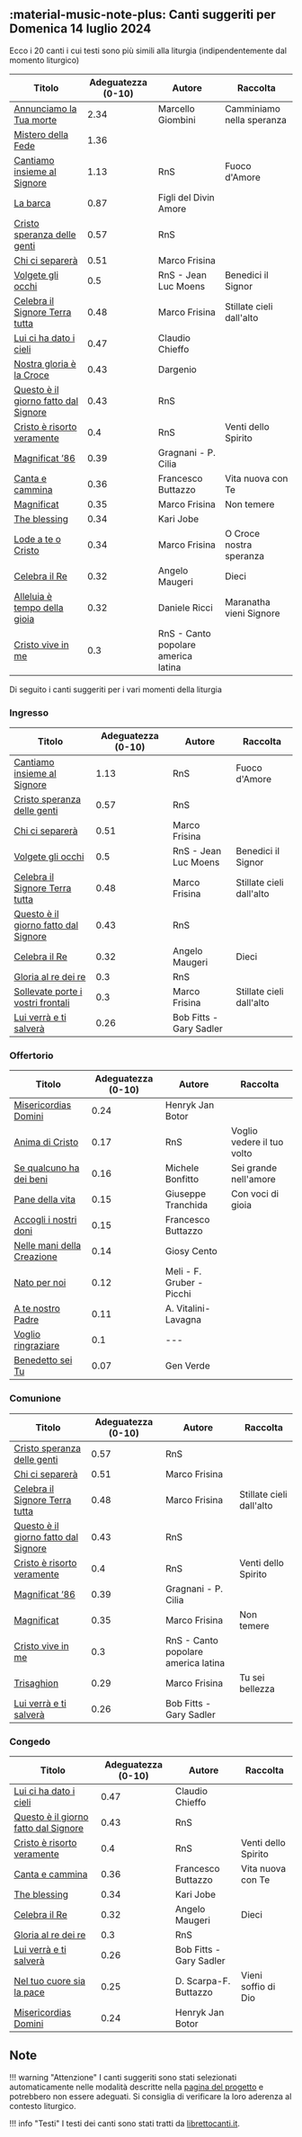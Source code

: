 ## :material-music-note-plus: Canti suggeriti per Domenica 14 luglio 2024

Ecco i 20 canti i cui testi sono più simili alla liturgia (indipendentemente dal momento liturgico)

| Titolo | Adeguatezza (0-10) | Autore | Raccolta |
| --- | --- | --- | --- |
| [Annunciamo la Tua morte](https://www.librettocanti.it/mod_canti_gestione#!canto/vedi/2657) | 2.34 | Marcello Giombini | Camminiamo nella speranza |
| [Mistero della Fede](https://www.librettocanti.it/mod_canti_gestione#!canto/vedi/2010) | 1.36 |  |  |
| [Cantiamo insieme al Signore](https://www.librettocanti.it/mod_canti_gestione#!canto/vedi/2137) | 1.13 | RnS | Fuoco d'Amore |
| [La barca](https://www.librettocanti.it/mod_canti_gestione#!canto/vedi/2046) | 0.87 | Figli del Divin Amore |  |
| [Cristo speranza delle genti](https://www.librettocanti.it/mod_canti_gestione#!canto/vedi/1986) | 0.57 | RnS |  |
| [Chi ci separerà](https://www.librettocanti.it/mod_canti_gestione#!canto/vedi/126) | 0.51 | Marco Frisina |  |
| [Volgete gli occhi ](https://www.librettocanti.it/mod_canti_gestione#!canto/vedi/2642) | 0.5 | RnS - Jean Luc Moens | Benedici il Signor |
| [Celebra il Signore Terra tutta](https://www.librettocanti.it/mod_canti_gestione#!canto/vedi/1998) | 0.48 | Marco Frisina | Stillate cieli dall'alto |
| [Lui ci ha dato i cieli](https://www.librettocanti.it/mod_canti_gestione#!canto/vedi/2544) | 0.47 | Claudio Chieffo |  |
| [Nostra gloria è la Croce](https://www.librettocanti.it/mod_canti_gestione#!canto/vedi/2798) | 0.43 | Dargenio |  |
| [Questo è il giorno fatto dal Signore ](https://www.librettocanti.it/mod_canti_gestione#!canto/vedi/1895) | 0.43 | RnS |  |
| [Cristo è risorto veramente](https://www.librettocanti.it/mod_canti_gestione#!canto/vedi/145) | 0.4 | RnS | Venti dello Spirito |
| [Magnificat ’86](https://www.librettocanti.it/mod_canti_gestione#!canto/vedi/297) | 0.39 | Gragnani - P. Cilia |  |
| [Canta e cammina](https://www.librettocanti.it/mod_canti_gestione#!canto/vedi/2500) | 0.36 | Francesco Buttazzo | Vita nuova con Te |
| [Magnificat](https://www.librettocanti.it/mod_canti_gestione#!canto/vedi/2320) | 0.35 | Marco Frisina | Non temere |
| [The blessing](https://www.librettocanti.it/mod_canti_gestione#!canto/vedi/2797) | 0.34 | Kari Jobe |  |
| [Lode a te o Cristo](https://www.librettocanti.it/mod_canti_gestione#!canto/vedi/2255) | 0.34 | Marco Frisina | O Croce nostra speranza |
| [Celebra il Re](https://www.librettocanti.it/mod_canti_gestione#!canto/vedi/2655) | 0.32 | Angelo Maugeri | Dieci |
| [Alleluia è tempo della gioia](https://www.librettocanti.it/mod_canti_gestione#!canto/vedi/2158) | 0.32 | Daniele Ricci | Maranatha vieni Signore |
| [Cristo vive in me](https://www.librettocanti.it/mod_canti_gestione#!canto/vedi/2621) | 0.3 | RnS - Canto popolare america latina |  |

Di seguito i canti suggeriti per i vari momenti della liturgia

### Ingresso

| Titolo | Adeguatezza (0-10) | Autore | Raccolta |
| --- | --- | --- | --- |
| [Cantiamo insieme al Signore](https://www.librettocanti.it/mod_canti_gestione#!canto/vedi/2137) | 1.13 | RnS | Fuoco d'Amore |
| [Cristo speranza delle genti](https://www.librettocanti.it/mod_canti_gestione#!canto/vedi/1986) | 0.57 | RnS |  |
| [Chi ci separerà](https://www.librettocanti.it/mod_canti_gestione#!canto/vedi/126) | 0.51 | Marco Frisina |  |
| [Volgete gli occhi ](https://www.librettocanti.it/mod_canti_gestione#!canto/vedi/2642) | 0.5 | RnS - Jean Luc Moens | Benedici il Signor |
| [Celebra il Signore Terra tutta](https://www.librettocanti.it/mod_canti_gestione#!canto/vedi/1998) | 0.48 | Marco Frisina | Stillate cieli dall'alto |
| [Questo è il giorno fatto dal Signore ](https://www.librettocanti.it/mod_canti_gestione#!canto/vedi/1895) | 0.43 | RnS |  |
| [Celebra il Re](https://www.librettocanti.it/mod_canti_gestione#!canto/vedi/2655) | 0.32 | Angelo Maugeri | Dieci |
| [Gloria al re dei re](https://www.librettocanti.it/mod_canti_gestione#!canto/vedi/1690) | 0.3 | RnS |  |
| [Sollevate porte i vostri frontali](https://www.librettocanti.it/mod_canti_gestione#!canto/vedi/2204) | 0.3 | Marco Frisina | Stillate cieli dall'alto |
| [Lui verrà e ti salverà](https://www.librettocanti.it/mod_canti_gestione#!canto/vedi/293) | 0.26 | Bob Fitts - Gary Sadler |  |

### Offertorio

| Titolo | Adeguatezza (0-10) | Autore | Raccolta |
| --- | --- | --- | --- |
| [Misericordias Domini](https://www.librettocanti.it/mod_canti_gestione#!canto/vedi/1829) | 0.24 | Henryk Jan Botor |  |
| [Anima di Cristo](https://www.librettocanti.it/mod_canti_gestione#!canto/vedi/1890) | 0.17 | RnS | Voglio vedere il tuo volto |
| [Se qualcuno ha dei beni](https://www.librettocanti.it/mod_canti_gestione#!canto/vedi/415) | 0.16 | Michele Bonfitto | Sei grande nell'amore |
| [Pane della vita](https://www.librettocanti.it/mod_canti_gestione#!canto/vedi/2455) | 0.15 | Giuseppe Tranchida | Con voci di gioia |
| [Accogli i nostri doni](https://www.librettocanti.it/mod_canti_gestione#!canto/vedi/5) | 0.15 | Francesco Buttazzo |  |
| [Nelle mani della Creazione](https://www.librettocanti.it/mod_canti_gestione#!canto/vedi/319) | 0.14 | Giosy Cento |  |
| [Nato per noi](https://www.librettocanti.it/mod_canti_gestione#!canto/vedi/1543) | 0.12 | Meli - F. Gruber - Picchi |  |
| [A te nostro Padre](https://www.librettocanti.it/mod_canti_gestione#!canto/vedi/2417) | 0.11 | A. Vitalini-Lavagna |  |
| [Voglio ringraziare](https://www.librettocanti.it/mod_canti_gestione#!canto/vedi/496) | 0.1 | --- |  |
| [Benedetto sei Tu](https://www.librettocanti.it/mod_canti_gestione#!canto/vedi/1682) | 0.07 | Gen Verde |  |

### Comunione

| Titolo | Adeguatezza (0-10) | Autore | Raccolta |
| --- | --- | --- | --- |
| [Cristo speranza delle genti](https://www.librettocanti.it/mod_canti_gestione#!canto/vedi/1986) | 0.57 | RnS |  |
| [Chi ci separerà](https://www.librettocanti.it/mod_canti_gestione#!canto/vedi/126) | 0.51 | Marco Frisina |  |
| [Celebra il Signore Terra tutta](https://www.librettocanti.it/mod_canti_gestione#!canto/vedi/1998) | 0.48 | Marco Frisina | Stillate cieli dall'alto |
| [Questo è il giorno fatto dal Signore ](https://www.librettocanti.it/mod_canti_gestione#!canto/vedi/1895) | 0.43 | RnS |  |
| [Cristo è risorto veramente](https://www.librettocanti.it/mod_canti_gestione#!canto/vedi/145) | 0.4 | RnS | Venti dello Spirito |
| [Magnificat ’86](https://www.librettocanti.it/mod_canti_gestione#!canto/vedi/297) | 0.39 | Gragnani - P. Cilia |  |
| [Magnificat](https://www.librettocanti.it/mod_canti_gestione#!canto/vedi/2320) | 0.35 | Marco Frisina | Non temere |
| [Cristo vive in me](https://www.librettocanti.it/mod_canti_gestione#!canto/vedi/2621) | 0.3 | RnS - Canto popolare america latina |  |
| [Trisaghion](https://www.librettocanti.it/mod_canti_gestione#!canto/vedi/2344) | 0.29 | Marco Frisina | Tu sei bellezza |
| [Lui verrà e ti salverà](https://www.librettocanti.it/mod_canti_gestione#!canto/vedi/293) | 0.26 | Bob Fitts - Gary Sadler |  |

### Congedo

| Titolo | Adeguatezza (0-10) | Autore | Raccolta |
| --- | --- | --- | --- |
| [Lui ci ha dato i cieli](https://www.librettocanti.it/mod_canti_gestione#!canto/vedi/2544) | 0.47 | Claudio Chieffo |  |
| [Questo è il giorno fatto dal Signore ](https://www.librettocanti.it/mod_canti_gestione#!canto/vedi/1895) | 0.43 | RnS |  |
| [Cristo è risorto veramente](https://www.librettocanti.it/mod_canti_gestione#!canto/vedi/145) | 0.4 | RnS | Venti dello Spirito |
| [Canta e cammina](https://www.librettocanti.it/mod_canti_gestione#!canto/vedi/2500) | 0.36 | Francesco Buttazzo | Vita nuova con Te |
| [The blessing](https://www.librettocanti.it/mod_canti_gestione#!canto/vedi/2797) | 0.34 | Kari Jobe |  |
| [Celebra il Re](https://www.librettocanti.it/mod_canti_gestione#!canto/vedi/2655) | 0.32 | Angelo Maugeri | Dieci |
| [Gloria al re dei re](https://www.librettocanti.it/mod_canti_gestione#!canto/vedi/1690) | 0.3 | RnS |  |
| [Lui verrà e ti salverà](https://www.librettocanti.it/mod_canti_gestione#!canto/vedi/293) | 0.26 | Bob Fitts - Gary Sadler |  |
| [Nel tuo cuore sia la pace](https://www.librettocanti.it/mod_canti_gestione#!canto/vedi/2336) | 0.25 | D. Scarpa-F. Buttazzo  | Vieni soffio di Dio |
| [Misericordias Domini](https://www.librettocanti.it/mod_canti_gestione#!canto/vedi/1829) | 0.24 | Henryk Jan Botor |  |

## Note
!!! warning "Attenzione"
    I canti suggeriti sono stati selezionati automaticamente nelle modalità descritte nella [pagina del progetto](https://hildegard.it/progetto/) e potrebbero non essere adeguati. Si consiglia di verificare la loro aderenza al contesto liturgico.

!!! info "Testi"
    I testi dei canti sono stati tratti da [librettocanti.it](https://www.librettocanti.it/).


